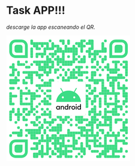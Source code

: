 # Task APP!!!
_descarge la app escaneando el QR._



![img1](https://raw.githubusercontent.com/ChayALV/task_prueba/master/assets/images/Captura%20de%20pantalla%20de%202022-07-26%2018-50-02.png)
